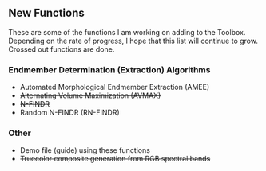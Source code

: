 ## New Functions ##

These are some of the functions I am working on adding to the Toolbox. Depending on the rate of progress, I hope that this list will continue to grow. Crossed out functions are done.

### Endmember Determination (Extraction) Algorithms ###

* Automated Morphological Endmember Extraction (AMEE)
* ~~Alternating Volume Maximization (AVMAX)~~
* ~~N-FINDR~~
* Random N-FINDR (RN-FINDR)

### Other ###
* Demo file (guide) using these functions
* ~~Truecolor composite generation from RGB spectral bands~~